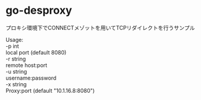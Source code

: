 # go-desproxy

プロキシ環境下でCONNECTメゾットを用いてTCPリダイレクトを行うサンプル



Usage:  
	-p int  
        local port (default 8080)  
  -r string  
        remote host:port  
  -u string  
        username:password  
  -x string  
        Proxy:port (default "10.1.16.8:8080")
